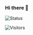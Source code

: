 ### Hi there 👋

![Status](https://github-readme-stats.vercel.app/api?username=ibigbug&show_icons=true&theme=buefy&hide_title=true)

![Visitors](https://visitor-badge.glitch.me/badge?page_id=ibigbug.ibigbug)

